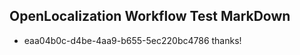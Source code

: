 ## OpenLocalization Workflow Test MarkDown
* eaa04b0c-d4be-4aa9-b655-5ec220bc4786 
thanks!<!--HONumber=Mar16_HO4-->

